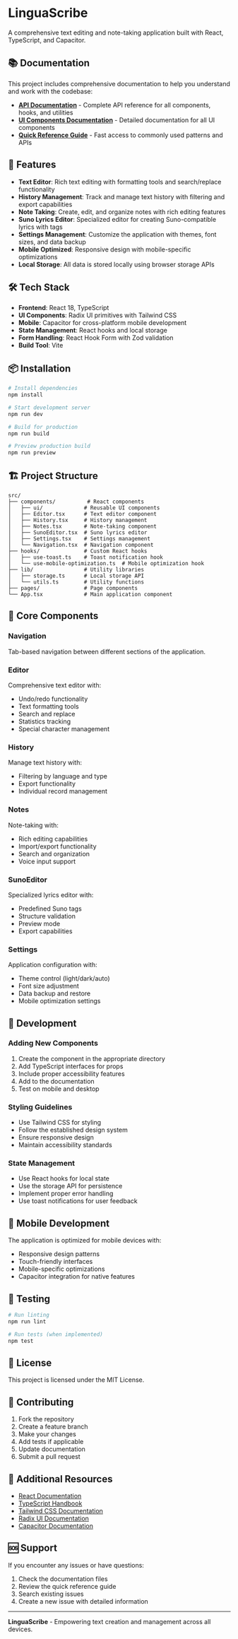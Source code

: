 # LinguaScribe

A comprehensive text editing and note-taking application built with React, TypeScript, and Capacitor.

## 📚 Documentation

This project includes comprehensive documentation to help you understand and work with the codebase:

- **[API Documentation](API_DOCUMENTATION.md)** - Complete API reference for all components, hooks, and utilities
- **[UI Components Documentation](UI_COMPONENTS_DOCUMENTATION.md)** - Detailed documentation for all UI components
- **[Quick Reference Guide](QUICK_REFERENCE.md)** - Fast access to commonly used patterns and APIs

## 🚀 Features

- **Text Editor**: Rich text editing with formatting tools and search/replace functionality
- **History Management**: Track and manage text history with filtering and export capabilities
- **Note Taking**: Create, edit, and organize notes with rich editing features
- **Suno Lyrics Editor**: Specialized editor for creating Suno-compatible lyrics with tags
- **Settings Management**: Customize the application with themes, font sizes, and data backup
- **Mobile Optimized**: Responsive design with mobile-specific optimizations
- **Local Storage**: All data is stored locally using browser storage APIs

## 🛠️ Tech Stack

- **Frontend**: React 18, TypeScript
- **UI Components**: Radix UI primitives with Tailwind CSS
- **Mobile**: Capacitor for cross-platform mobile development
- **State Management**: React hooks and local storage
- **Form Handling**: React Hook Form with Zod validation
- **Build Tool**: Vite

## 📦 Installation

```bash
# Install dependencies
npm install

# Start development server
npm run dev

# Build for production
npm run build

# Preview production build
npm run preview
```

## 🏗️ Project Structure

```
src/
├── components/          # React components
│   ├── ui/             # Reusable UI components
│   ├── Editor.tsx      # Text editor component
│   ├── History.tsx     # History management
│   ├── Notes.tsx       # Note-taking component
│   ├── SunoEditor.tsx  # Suno lyrics editor
│   ├── Settings.tsx    # Settings management
│   └── Navigation.tsx  # Navigation component
├── hooks/              # Custom React hooks
│   ├── use-toast.ts    # Toast notification hook
│   └── use-mobile-optimization.ts  # Mobile optimization hook
├── lib/                # Utility libraries
│   ├── storage.ts      # Local storage API
│   └── utils.ts        # Utility functions
├── pages/              # Page components
└── App.tsx             # Main application component
```

## 🎯 Core Components

### Navigation
Tab-based navigation between different sections of the application.

### Editor
Comprehensive text editor with:
- Undo/redo functionality
- Text formatting tools
- Search and replace
- Statistics tracking
- Special character management

### History
Manage text history with:
- Filtering by language and type
- Export functionality
- Individual record management

### Notes
Note-taking with:
- Rich editing capabilities
- Import/export functionality
- Search and organization
- Voice input support

### SunoEditor
Specialized lyrics editor with:
- Predefined Suno tags
- Structure validation
- Preview mode
- Export capabilities

### Settings
Application configuration with:
- Theme control (light/dark/auto)
- Font size adjustment
- Data backup and restore
- Mobile optimization settings

## 🔧 Development

### Adding New Components

1. Create the component in the appropriate directory
2. Add TypeScript interfaces for props
3. Include proper accessibility features
4. Add to the documentation
5. Test on mobile and desktop

### Styling Guidelines

- Use Tailwind CSS for styling
- Follow the established design system
- Ensure responsive design
- Maintain accessibility standards

### State Management

- Use React hooks for local state
- Use the storage API for persistence
- Implement proper error handling
- Use toast notifications for user feedback

## 📱 Mobile Development

The application is optimized for mobile devices with:

- Responsive design patterns
- Touch-friendly interfaces
- Mobile-specific optimizations
- Capacitor integration for native features

## 🧪 Testing

```bash
# Run linting
npm run lint

# Run tests (when implemented)
npm test
```

## 📄 License

This project is licensed under the MIT License.

## 🤝 Contributing

1. Fork the repository
2. Create a feature branch
3. Make your changes
4. Add tests if applicable
5. Update documentation
6. Submit a pull request

## 📖 Additional Resources

- [React Documentation](https://react.dev/)
- [TypeScript Handbook](https://www.typescriptlang.org/docs/)
- [Tailwind CSS Documentation](https://tailwindcss.com/docs)
- [Radix UI Documentation](https://www.radix-ui.com/)
- [Capacitor Documentation](https://capacitorjs.com/docs)

## 🆘 Support

If you encounter any issues or have questions:

1. Check the documentation files
2. Review the quick reference guide
3. Search existing issues
4. Create a new issue with detailed information

---

**LinguaScribe** - Empowering text creation and management across all devices.
